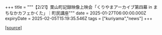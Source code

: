 +++
title = """【2/21】栗山町記録映像上映会「くりやまアーカイブ第四幕 in まちなかカフェかくた」｜町民講座"""
date = 2025-01-27T06:00:00.000Z
expiryDate = 2025-02-05T15:19:35.546Z
tags = ["kuriyama","news"]
+++


[[source]](https://www.town.kuriyama.hokkaido.jp/site/tyouminkouza/30069.html)
